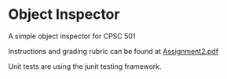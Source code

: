 # Object Inspector
A simple object inspector for CPSC 501

Instructions and grading rubric can be found at [Assignment2.pdf](Assignment2.pdf)

Unit tests are using the junit testing framework.
